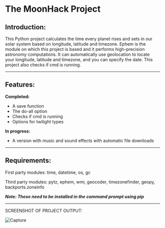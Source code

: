 # The MoonHack Project

## **Introduction:**

This Python project calculates the time every planet rises and sets in our solar system based on longitude, latitude and timezone.
Ephem is the module on which this project is based and it performs high-precision astronomy computations.
It can automatically use geolocation to locate your longitude, latitude and timezone, and you can specify the date. This project also checks if cmd is running.
*** ***
## **Features:**
**Completed:**
- A save function
- The do-all option
- Checks if cmd is running
- Options for twilight types

**In progress:**
- A version with music and sound effects with automatic file downloads

*** ***
## **Requirements:**
First party modules: time, datetime, os, gc

Third party modules: pytz, ephem, wmi, geocoder, timezonefinder, geopy, backports.zoneinfo

***Note: These need to be installed in the command prompt using pip***
*** ***
SCREENSHOT OF PROJECT OUTPUT:

![Capture](https://github.com/slyfalco/The-MoonHack-Project/assets/43293494/c333882e-ff8c-422b-b450-680c24cf1e22)
